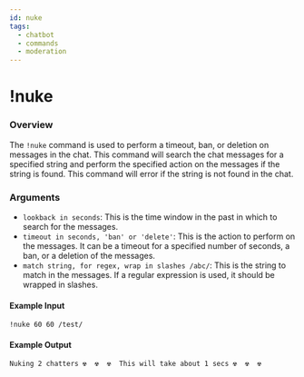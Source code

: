 ```yaml
---
id: nuke
tags:
  - chatbot
  - commands
  - moderation
---
```

# !nuke

### Overview

The `!nuke` command is used to perform a timeout, ban, or deletion on messages in the chat. This command will search the chat messages for a specified string and perform the specified action on the messages if the string is found. This command will error if the string is not found in the chat.

### Arguments

- `lookback in seconds`: This is the time window in the past in which to search for the messages.
- `timeout in seconds, 'ban' or 'delete'`: This is the action to perform on the messages. It can be a timeout for a specified number of seconds, a ban, or a deletion of the messages.
- `match string, for regex, wrap in slashes /abc/`: This is the string to match in the messages. If a regular expression is used, it should be wrapped in slashes.

#### Example Input

```
!nuke 60 60 /test/
```

#### Example Output

```
Nuking 2 chatters ☢ ️ ☢ ️ ☢ ️ This will take about 1 secs ☢ ️ ☢ ️ ☢ ️
```
